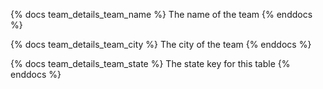 {% docs team_details_team_name %}
The name of the team
{% enddocs %}

{% docs team_details_team_city %}
The city of the team
{% enddocs %}

{% docs team_details_team_state %}
The state key for this table
{% enddocs %}